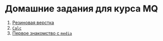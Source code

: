 # Домашние задания для курса MQ

1. [Резиновая верстка](./rubber/)
2. [`Calc`](./calc/)
3. [Первое знакомство с `media`](./media/)
